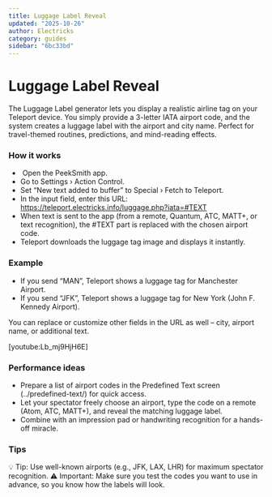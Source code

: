 ```yaml
---
title: Luggage Label Reveal
updated: "2025-10-26"
author: Electricks
category: guides
sidebar: "6bc33bd"
---
```


# Luggage Label Reveal

The Luggage Label generator lets you display a realistic airline tag on your Teleport device. You simply provide a 3-letter IATA airport code, and the system creates a luggage label with the airport and city name. Perfect for travel-themed routines, predictions, and mind-reading effects.

### How it works

-  Open the PeekSmith app.
- Go to Settings › Action Control.
- Set “New text added to buffer” to Special › Fetch to Teleport.
- In the input field, enter this URL: https://teleport.electricks.info/luggage.php?iata=#TEXT
- When text is sent to the app (from a remote, Quantum, ATC, MATT+, or text recognition), the #TEXT part is replaced with the chosen airport code.
- Teleport downloads the luggage tag image and displays it instantly.

### Example

- If you send “MAN”, Teleport shows a luggage tag for Manchester Airport.
- If you send “JFK”, Teleport shows a luggage tag for New York (John F. Kennedy Airport).

You can replace or customize other fields in the URL as well – city, airport name, or additional text.

[youtube:Lb_mj9HjH6E]

### Performance ideas

- Prepare a list of airport codes in the Predefined Text screen (../predefined-text/) for quick access.
- Let your spectator freely choose an airport, type the code on a remote (Atom, ATC, MATT+), and reveal the matching luggage label.
- Combine with an impression pad or handwriting recognition for a hands-off miracle.

### Tips

💡 Tip: Use well-known airports (e.g., JFK, LAX, LHR) for maximum spectator recognition.
⚠️ Important: Make sure you test the codes you want to use in advance, so you know how the labels will look.